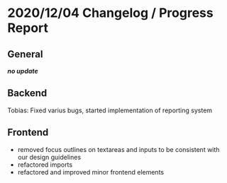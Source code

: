 # 2020/12/04 Changelog / Progress Report

## General

***no update***

## Backend
Tobias: Fixed varius bugs, started implementation of reporting system

## Frontend

- removed focus outlines on textareas and inputs to be consistent with our design guidelines
- refactored imports
- refactored and improved minor frontend elements
